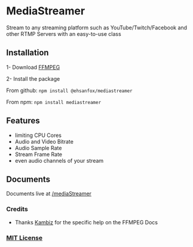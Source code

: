 # MediaStreamer
Stream to any streaming platform such as YouTube/Twitch/Facebook and other RTMP Servers with an easy-to-use class

## Installation
1- Download [FFMPEG](https://ffmpeg.org/download.html)

2- Install the package

From github:
`npm install @ehsanfox/mediastreamer`

From npm:
`npm install mediastreamer`

## Features
- limiting CPU Cores
- Audio and Video Bitrate
- Audio Sample Rate
- Stream Frame Rate
- even audio channels of your stream

## Documents
Documents live at [/mediaStreamer](http://ehsan.js.org/MediaStreamer/)

### Credits
- Thanks [Kambiz](https://github.com/Scrip7) for the specific help on the FFMPEG Docs

### [MIT License](https://github.com/EhsanFox/MediaStreamer/blob/main/LICENSE)
